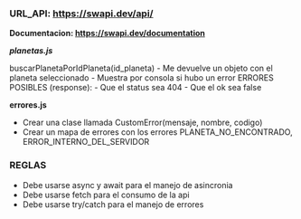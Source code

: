 

### URL_API: https://swapi.dev/api/

**Documentacion: https://swapi.dev/documentation**


***planetas.js***

buscarPlanetaPorIdPlaneta(id_planeta) 
    - Me devuelve un objeto con el planeta seleccionado 
    - Muestra por consola si hubo un error 
    ERRORES POSIBLES (response): 
    - Que el status sea 404 
    - Que el ok sea false


**errores.js**

- Crear una clase llamada CustomError(mensaje, nombre, codigo)
- Crear un mapa de errores con los errores PLANETA_NO_ENCONTRADO, ERROR_INTERNO_DEL_SERVIDOR


### REGLAS

- Debe usarse async y await para el manejo de asincronia
- Debe usarse fetch para el consumo de la api
- Debe usarse try/catch para el manejo de errores